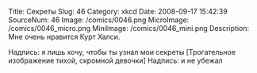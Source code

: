 Title: Секреты 
Slug: 46 
Category: xkcd 
Date: 2008-09-17 15:42:39 
SourceNum: 46 
Image: /comics/0046.png 
MicroImage: /comics/0046_micro.png 
MiniImage: /comics/0046_mini.png 
Description: Мне очень нравится Курт Халси. 

Надпись: я лишь хочу, чтобы ты узнал мои секреты
[Трогательное изображение тихой, скромной девочки]
Надпись: и не убежал